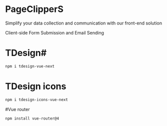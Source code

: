 
# PageClipperS

Simplify your data collection and communication with our front-end solution

Client-side Form Submission and Email Sending

# TDesign#

```bash
npm i tdesign-vue-next
```

# TDesign icons

```bash
npm i tdesign-icons-vue-next
```

#Vue router

```bash
npm install vue-router@4
```
